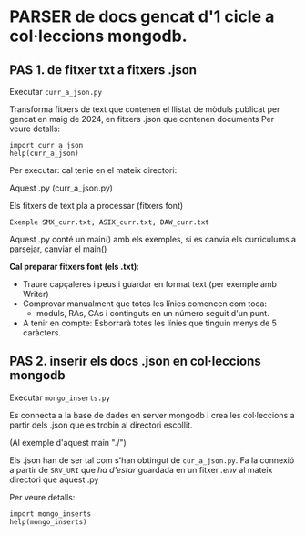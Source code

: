 # PARSER de docs gencat d'1 cicle a col·leccions mongodb.

## PAS 1. de fitxer txt a fitxers .json

Executar `curr_a_json.py`

Transforma fitxers de text que contenen el llistat de mòduls publicat per gencat en maig de 2024, en fitxers .json que contenen documents 
Per veure detalls:
```
import curr_a_json
help(curr_a_json)
```
Per executar: cal tenie en el mateix directori:

  Aquest .py (curr_a_json.py)
  
  Els fitxers de text pla a processar (fitxers font)
  
    Exemple SMX_curr.txt, ASIX_curr.txt, DAW_curr.txt
    
Aquest .py conté un main() amb els exemples, 
  si es canvia els curriculums a parsejar, canviar el main()
  
**Cal preparar fitxers font (els .txt)**: 
  - Traure capçaleres i peus i guardar en format text (per exemple amb Writer)
  - Comprovar manualment que totes les línies comencen com toca: 
    - moduls, RAs, CAs i continguts en un número seguit d'un punt.
  - A tenir en compte:  Esborrarà totes les línies que tinguin menys de 5 caràcters.

## PAS 2. inserir els docs .json en col·leccions mongodb
Executar `mongo_inserts.py`

Es connecta a la base de dades en server mongodb i crea les col·leccions a partir dels .json que es trobin al directori escollit.

(Al exemple d'aquest main "./")

Els .json han de ser tal com s'han obtingut de `cur_a_json.py`. Fa la connexió a partir de `SRV_URI` que *ha d'estar* guardada en un fitxer *.env* al mateix directori que aquest .py

Per veure detalls:
```
import mongo_inserts
help(mongo_inserts)
```
